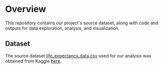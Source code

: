 # Overview

This repository contains our project's source dataset, along with code and outputs for data exploration, analysis, and visualization.

## Dataset

The source dataset [life_expectancy_data.csv](life_expectancy_data.csv) used for our analysis was obtained from Kaggle [here](https://www.kaggle.com/kumarajarshi/life-expectancy-who).